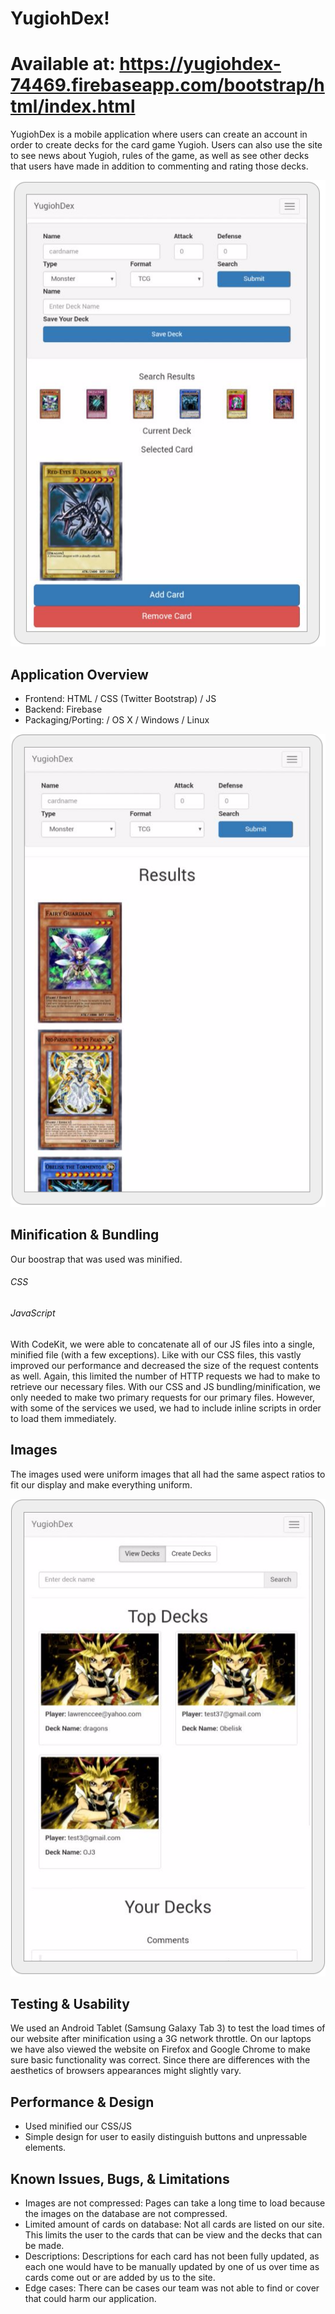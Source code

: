 # YugiohDex!
# Available at: https://yugiohdex-74469.firebaseapp.com/bootstrap/html/index.html
YugiohDex is a mobile application where users can create an account in order to create decks for the card game Yugioh. Users can also use the site to see news about Yugioh, rules of the game, as well as see other decks that users have made in addition to commenting and rating those decks.

![App Example](/public/img/add-card.png)

## Application Overview
* Frontend: HTML / CSS (Twitter Bootstrap) / JS
* Backend: Firebase
* Packaging/Porting: / OS X / Windows / Linux

![App Home](/public/img/home.png)

## Minification & Bundling
Our boostrap that was used was minified.

###### CSS

###### JavaScript
With CodeKit, we were able to concatenate all of our JS files into a single, minified file (with a few exceptions). Like with our CSS files, this vastly improved our performance and decreased the size of the request contents as well. Again, this limited the number of HTTP requests we had to make to retrieve our necessary files. With our CSS and JS bundling/minification, we only needed to make two primary requests for our primary files. However, with some of the services we used, we had to include inline scripts in order to load them immediately.

## Images 
The images used were uniform images that all had the same aspect ratios to fit our display and make everything uniform.

![App Decks](/public/img/decks.png)

## Testing & Usability
We used an Android Tablet (Samsung Galaxy Tab 3) to test the load times of our website after minification using a 3G network throttle. On our laptops we have also viewed the website on Firefox and Google Chrome to make sure basic functionality was correct. Since there are differences with the aesthetics of browsers appearances might slightly vary.

## Performance & Design
* Used minified our CSS/JS
* Simple design for user to easily distinguish buttons and unpressable elements.

## Known Issues, Bugs, & Limitations
* Images are not compressed: Pages can take a long time to load because the images on the database are not compressed.
* Limited amount of cards on database: Not all cards are listed on our site. This limits the user to the cards that can be view and the decks that can be made.
* Descriptions: Descriptions for each card has not been fully updated, as each one would have to be manually updated by one of us over time as cards come out or are added by us to the site.
* Edge cases: There can be cases our team was not able to find or cover that could harm our application.
